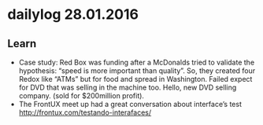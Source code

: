 # dailylog 28.01.2016

## Learn

- Case study: Red Box was funding after a McDonalds tried to validate the hypothesis: “speed is more important than quality”. So, they created four Redox like “ATMs” but for food and spread in Washington. Failed expect for DVD that was selling in the machine too. Hello, new DVD selling company. (sold for $200million profit).
- The FrontUX meet up had a great conversation about interface’s test http://frontux.com/testando-interafaces/